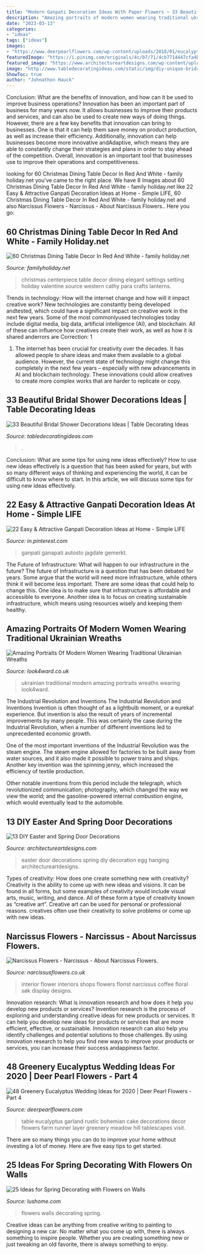 ```yaml
---
title: "Modern Ganpati Decoration Ideas With Paper Flowers ~ 33 Beautiful Bridal Shower Decorations Ideas"
description: "Amazing portraits of modern women wearing traditional ukrainian wreaths"
date: "2023-03-13"
categories:
- "ideas"
tags: ["ideas"]
images:
- "https://www.deerpearlflowers.com/wp-content/uploads/2018/01/eucalyptus-wedding-table-garland-idea.jpg"
featuredImage: "https://i.pinimg.com/originals/4c/b7/71/4cb7714447cfa4bddc674861c985fbc3.jpg"
featured_image: "https://www.architectureartdesigns.com/wp-content/uploads/2013/03/Easter-Door-Decoration-ArchitectureArtDesigns-3.jpg"
image: "http://www.tabledecoratingideas.com/static/img/diy-unique-bridal-shower-centerpiece-1-730.jpg"
ShowToc: true
author: "Johnathon Hauck"
---
```



Conclusion: What are the benefits of innovation, and how can it be used to improve business operations?
Innovation has been an important part of business for many years now. It allows businesses to improve their products and services, and can also be used to create new ways of doing things. However, there are a few key benefits that innovation can bring to businesses. One is that it can help them save money on product production, as well as increase their efficiency. Additionally, innovation can help businesses become more innovative andAdaptive, which means they are able to constantly change their strategies and plans in order to stay ahead of the competition. Overall, innovation is an important tool that businesses use to improve their operations and competitiveness.

	

		
looking for 60 Christmas Dining Table Decor In Red And White - family holiday.net you've came to the right place. We have 8 Images about 60 Christmas Dining Table Decor In Red And White - family holiday.net like 22 Easy &amp; Attractive Ganpati Decoration Ideas at Home - Simple LIFE, 60 Christmas Dining Table Decor In Red And White - family holiday.net and also Narcissus Flowers - Narcissus - About Narcissus Flowers.. Here you go:
		
    
## 60 Christmas Dining Table Decor In Red And White - Family Holiday.net

<img loading=lazy src="http://www.familyholiday.net/wp-content/uploads/2015/11/Christmas-Dining-Table-Decor-In-Red-And-White-123.jpg" onerror="this.onerror=null;this.src='https://tse1.mm.bing.net/th?id=OIP.Pv0o1sbnGfvOJpFbz1SV0gHaLH&amp;pid=15.1';" alt="60 Christmas Dining Table Decor In Red And White - family holiday.net">

_Source: familyholiday.net_

>christmas centerpiece table decor dining elegant settings setting holiday valentine source western cathy para crafts lanterns. 

	

Trends in technology: How will the internet change and how will it impact creative work?
New technologies are constantly being developed andtested, which could have a significant impact on creative work in the next few years. Some of the most commonlyused technologies today include digital media, big data, artificial intelligence (AI), and blockchain. All of these can influence how creatives create their work, as well as how it is shared anderrors are Correction: 1
1) The internet has been crucial for creativity over the decades. It has allowed people to share ideas and make them available to a global audience. However, the current state of technology might change this completely in the next few years – especially with new advancements in AI and blockchain technology. These innovations could allow creatives to create more complex works that are harder to replicate or copy.

    
## 33 Beautiful Bridal Shower Decorations Ideas | Table Decorating Ideas

<img loading=lazy src="http://www.tabledecoratingideas.com/static/img/diy-unique-bridal-shower-centerpiece-1-730.jpg" onerror="this.onerror=null;this.src='https://tse4.mm.bing.net/th?id=OIP.aFbXi2V66AN-YEoyD4c2EgHaJ3&amp;pid=15.1';" alt="33 Beautiful Bridal Shower Decorations Ideas | Table Decorating Ideas">

_Source: tabledecoratingideas.com_

>. 

	

Conclusion: What are some tips for using new ideas effectively?
How to use new ideas effectively is a question that has been asked for years, but with so many different ways of thinking and experiencing the world, it can be difficult to know where to start. In this article, we will discuss some tips for using new ideas effectively.

    
## 22 Easy &amp; Attractive Ganpati Decoration Ideas At Home - Simple LIFE

<img loading=lazy src="https://i.pinimg.com/originals/4c/b7/71/4cb7714447cfa4bddc674861c985fbc3.jpg" onerror="this.onerror=null;this.src='https://tse1.mm.bing.net/th?id=OIP.8d3_aJtkHY9Qg40kZPLuNwAAAA&amp;pid=15.1';" alt="22 Easy &amp; Attractive Ganpati Decoration Ideas at Home - Simple LIFE">

_Source: in.pinterest.com_

>ganpati ganapati autosto jagdale gemerkt. 

	

The Future of Infrastructure: What will happen to our infrastructure in the future?
The future of infrastructure is a question that has been debated for years. Some argue that the world will need more infrastructure, while others think it will become less important. There are some ideas that could help to change this. One idea is to make sure that infrastructure is affordable and accessible to everyone. Another idea is to focus on creating sustainable infrastructure, which means using resources wisely and keeping them healthy.

    
## Amazing Portraits Of Modern Women Wearing Traditional Ukrainian Wreaths

<img loading=lazy src="http://www.look4ward.co.uk/wp-content/uploads/2016/08/UkrainianHeaddress25.jpg" onerror="this.onerror=null;this.src='https://tse3.mm.bing.net/th?id=OIP.xV1YTeuTeIQ1ljfsUTviVAHaK_&amp;pid=15.1';" alt="Amazing Portraits Of Modern Women Wearing Traditional Ukrainian Wreaths">

_Source: look4ward.co.uk_

>ukrainian traditional modern amazing portraits wreaths wearing look4ward. 

	

The Industrial Revolution and Inventions
The Industrial Revolution and Inventions
Invention is often thought of as a lightbulb moment, or a eureka! experience. But invention is also the result of years of incremental improvements by many people. This was certainly the case during the Industrial Revolution, when a number of different inventions led to unprecedented economic growth.

One of the most important inventions of the Industrial Revolution was the steam engine. The steam engine allowed for factories to be built away from water sources, and it also made it possible to power trains and ships. Another key invention was the spinning jenny, which increased the efficiency of textile production.

Other notable inventions from this period include the telegraph, which revolutionized communication; photography, which changed the way we view the world; and the gasoline-powered internal combustion engine, which would eventually lead to the automobile.

    
## 13 DIY Easter And Spring Door Decorations

<img loading=lazy src="https://www.architectureartdesigns.com/wp-content/uploads/2013/03/Easter-Door-Decoration-ArchitectureArtDesigns-3.jpg" onerror="this.onerror=null;this.src='https://tse1.mm.bing.net/th?id=OIP.dk4xwUqm1pfnDG_rwLvetgHaJ3&amp;pid=15.1';" alt="13 DIY Easter and Spring Door Decorations">

_Source: architectureartdesigns.com_

>easter door decorations spring diy decoration egg hanging architectureartdesigns. 

	

Types of creativity: How does one create something new with creativity?
Creativity is the ability to come up with new ideas and visions. It can be found in all forms, but some examples of creativity would include visual arts, music, writing, and dance. All of these form a type of creativity known as “creative art”. Creative art can be used for personal or professional reasons. creatives often use their creativity to solve problems or come up with new ideas.

    
## Narcissus Flowers - Narcissus - About Narcissus Flowers.

<img loading=lazy src="http://www.narcissusflowers.co.uk/assets/interior_from_desk_600x400.jpg" onerror="this.onerror=null;this.src='https://tse2.mm.bing.net/th?id=OIP.xOyUk6VfOrAs1Fzh4taIbAHaE8&amp;pid=15.1';" alt="Narcissus Flowers - Narcissus - About Narcissus Flowers.">

_Source: narcissusflowers.co.uk_

>interior flower interiors shops flowers florist narcissus coffee floral søk display designs. 

	

Innovation research: What is innovation research and how does it help you develop new products or services?
Invention research is the process of exploring and understanding creative ideas for new products or services. It can help you develop new ideas for products or services that are more efficient, effective, or sustainable. Innovation research can also help you identify challenges and potential solutions to those challenges. By using innovation research to help you find new ways to improve your products or services, you can increase their success andappiness factor.

    
## 48 Greenery Eucalyptus Wedding Ideas For 2020 | Deer Pearl Flowers - Part 4

<img loading=lazy src="https://www.deerpearlflowers.com/wp-content/uploads/2018/01/eucalyptus-wedding-table-garland-idea.jpg" onerror="this.onerror=null;this.src='https://tse3.mm.bing.net/th?id=OIP.W7p5kyfxvUfBsoyU-npRAgHaLH&amp;pid=15.1';" alt="48 Greenery Eucalyptus Wedding Ideas for 2020 | Deer Pearl Flowers - Part 4">

_Source: deerpearlflowers.com_

>table eucalyptus garland rustic bohemian cake decorations decor flowers farm runner layer greenery meadow hill tablescapes visit. 

	

There are so many things you can do to improve your home without investing a lot of money. Here are five easy tips to get started.

    
## 25 Ideas For Spring Decorating With Flowers On Walls

<img loading=lazy src="https://www.lushome.com/wp-content/uploads/2015/03/wall-decoration-floral-designs-beautiful-flowers-16.jpg" onerror="this.onerror=null;this.src='https://tse3.mm.bing.net/th?id=OIP.-jypCrmuOU_2O5Emjgr7EgHaFj&amp;pid=15.1';" alt="25 Ideas for Spring Decorating with Flowers on Walls">

_Source: lushome.com_

>flowers walls decorating spring. 

	

Creative ideas can be anything from creative writing to painting to designing a new car. No matter what you come up with, there is always something to inspire people. Whether you are creating something new or just tweaking an old favorite, there is always something to enjoy.


